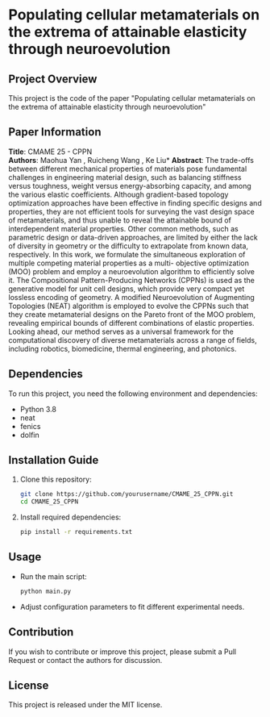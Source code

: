 # Populating cellular metamaterials on the extrema of attainable elasticity through neuroevolution

## Project Overview
This project is the code of the paper "Populating cellular metamaterials on the extrema of attainable elasticity through neuroevolution" 
## Paper Information
**Title**: CMAME 25 - CPPN  
**Authors**: Maohua Yan , Ruicheng Wang , Ke Liu*
**Abstract**: The trade-offs between different mechanical properties of materials pose fundamental challenges
in engineering material design, such as balancing stiffness versus toughness, weight versus
energy-absorbing capacity, and among the various elastic coefficients. Although gradient-based
topology optimization approaches have been effective in finding specific designs and properties,
they are not efficient tools for surveying the vast design space of metamaterials, and thus
unable to reveal the attainable bound of interdependent material properties. Other common
methods, such as parametric design or data-driven approaches, are limited by either the lack of
diversity in geometry or the difficulty to extrapolate from known data, respectively. In this work,
we formulate the simultaneous exploration of multiple competing material properties as a multi-
objective optimization (MOO) problem and employ a neuroevolution algorithm to efficiently
solve it. The Compositional Pattern-Producing Networks (CPPNs) is used as the generative model
for unit cell designs, which provide very compact yet lossless encoding of geometry. A modified
Neuroevolution of Augmenting Topologies (NEAT) algorithm is employed to evolve the CPPNs
such that they create metamaterial designs on the Pareto front of the MOO problem, revealing
empirical bounds of different combinations of elastic properties. Looking ahead, our method
serves as a universal framework for the computational discovery of diverse metamaterials across a
range of fields, including robotics, biomedicine, thermal engineering, and photonics.  

## Dependencies
To run this project, you need the following environment and dependencies:
- Python 3.8
- neat
- fenics
- dolfin

## Installation Guide
1. Clone this repository:  
   ```bash
   git clone https://github.com/yourusername/CMAME_25_CPPN.git
   cd CMAME_25_CPPN
   ```
2. Install required dependencies:  
   ```bash
   pip install -r requirements.txt
   ```

## Usage
- Run the main script:
  ```bash
  python main.py
  ```
- Adjust configuration parameters to fit different experimental needs.

## Contribution
If you wish to contribute or improve this project, please submit a Pull Request or contact the authors for discussion.

## License
This project is released under the MIT license.

